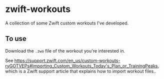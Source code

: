 # zwift-workouts
A collection of some Zwift custom workouts I've developed.

## To use

Download the `.zwo` file of the workout you're interested in.

See https://support.zwift.com/en_us/custom-workouts-ryGOTVEPs#Importing_Custom_Workouts_Today's_Plan_or_TrainingPeaks, which is a Zwift support article that explains how to import workout files..
